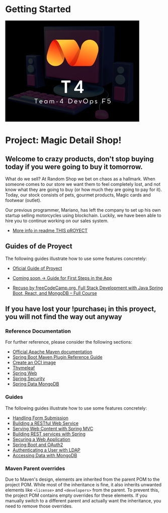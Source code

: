 # Getting Started
![logo](src/main/resources/static/images/T4_mini.png)


# Project: Magic Detail Shop!
## Welcome to crazy products, don't stop buying today if you were going to buy it tomorrow.


 What do we sell? At Random Shop we bet on chaos as a hallmark. When someone comes to our store we want them to feel completely lost, and not know what they are going to buy (or how much they are going to pay for it). Today, our stock consists of pets, gourmet products, Magic cards and footwear (outlet).

Our previous programmer, Mariano, has left the company to set up his own startup selling motorcycles using blockchain. Luckily, we have been able to hire you to continue working on our sales system.

* [More info in readme THIS pROYECT](https://github.com/jmatisam/crazyproducts-_ramdomShop-kata)
## Guides of de Proyect
The following guides illustrate how to use some features concretely:
* [Oficial Guide of Proyect](https://www.canva.com/design/DAGIgrvvJP4/hOPIi2iH5ONc5yRDCF9Cjw/view?utm_content=DAGIgrvvJP4&utm_campaign=designshare&utm_medium=link&utm_source=editor)

* [Coming soon -> Guide for First Steps in the App](https://www.canva.com/design/DAGIgrvvJP4/hOPIi2iH5ONc5yRDCF9Cjw/view?utm_content=DAGIgrvvJP4&utm_campaign=designshare&utm_medium=link&utm_source=editor)

* [Recuso by freeCodeCamp.org. Full Stack Development with Java Spring Boot, React, and MongoDB – Full Course ](https://www.youtube.com/watch?v=5PdEmeopJVQ)
## If you have lost your !purchase¡ in this proyect, you will not find the way out anyway

### Reference Documentation
For further reference, please consider the following sections:

* [Official Apache Maven documentation](https://maven.apache.org/guides/index.html)
* [Spring Boot Maven Plugin Reference Guide](https://docs.spring.io/spring-boot/docs/3.3.2-SNAPSHOT/maven-plugin/reference/html/)
* [Create an OCI image](https://docs.spring.io/spring-boot/docs/3.3.2-SNAPSHOT/maven-plugin/reference/html/#build-image)
* [Thymeleaf](https://docs.spring.io/spring-boot/docs/3.3.2-SNAPSHOT/reference/htmlsingle/index.html#web.servlet.spring-mvc.template-engines)
* [Spring Web](https://docs.spring.io/spring-boot/docs/3.3.2-SNAPSHOT/reference/htmlsingle/index.html#web)
* [Spring Security](https://docs.spring.io/spring-boot/docs/3.3.2-SNAPSHOT/reference/htmlsingle/index.html#web.security)
* [Spring Data MongoDB](https://docs.spring.io/spring-boot/docs/3.3.2-SNAPSHOT/reference/htmlsingle/index.html#data.nosql.mongodb)

### Guides
The following guides illustrate how to use some features concretely:

* [Handling Form Submission](https://spring.io/guides/gs/handling-form-submission/)
* [Building a RESTful Web Service](https://spring.io/guides/gs/rest-service/)
* [Serving Web Content with Spring MVC](https://spring.io/guides/gs/serving-web-content/)
* [Building REST services with Spring](https://spring.io/guides/tutorials/rest/)
* [Securing a Web Application](https://spring.io/guides/gs/securing-web/)
* [Spring Boot and OAuth2](https://spring.io/guides/tutorials/spring-boot-oauth2/)
* [Authenticating a User with LDAP](https://spring.io/guides/gs/authenticating-ldap/)
* [Accessing Data with MongoDB](https://spring.io/guides/gs/accessing-data-mongodb/)

### Maven Parent overrides

Due to Maven's design, elements are inherited from the parent POM to the project POM.
While most of the inheritance is fine, it also inherits unwanted elements like `<license>` and `<developers>` from the parent.
To prevent this, the project POM contains empty overrides for these elements.
If you manually switch to a different parent and actually want the inheritance, you need to remove those overrides.

